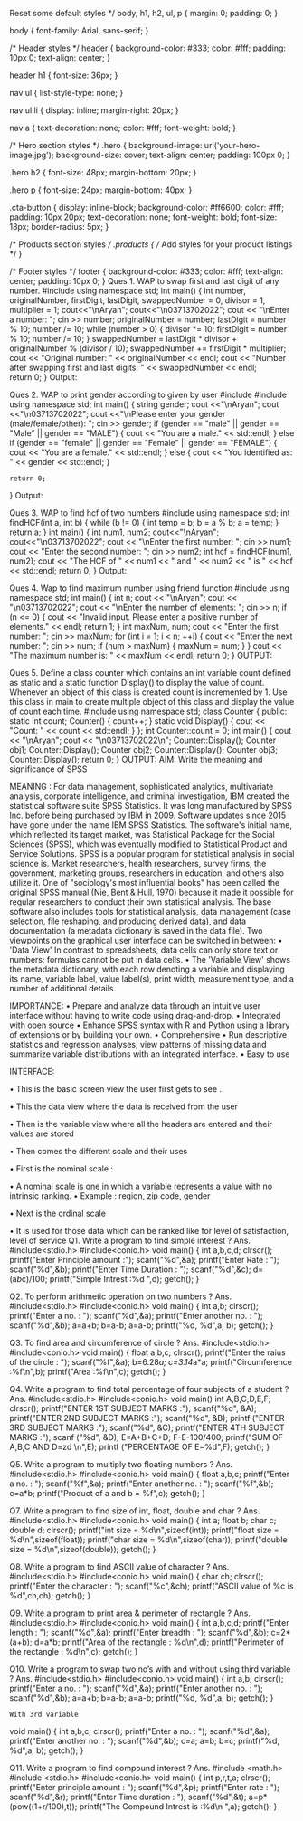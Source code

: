  Reset some default styles */
body, h1, h2, ul, p {
    margin: 0;
    padding: 0;
}

body {
    font-family: Arial, sans-serif;
}

/* Header styles */
header {
    background-color: #333;
    color: #fff;
    padding: 10px 0;
    text-align: center;
}

header h1 {
    font-size: 36px;
}

nav ul {
    list-style-type: none;
}

nav ul li {
    display: inline;
    margin-right: 20px;
}

nav a {
    text-decoration: none;
    color: #fff;
    font-weight: bold;
}

/* Hero section styles */
.hero {
    background-image: url('your-hero-image.jpg');
    background-size: cover;
    text-align: center;
    padding: 100px 0;
}

.hero h2 {
    font-size: 48px;
    margin-bottom: 20px;
}

.hero p {
    font-size: 24px;
    margin-bottom: 40px;
}

.cta-button {
    display: inline-block;
    background-color: #ff6600;
    color: #fff;
    padding: 10px 20px;
    text-decoration: none;
    font-weight: bold;
    font-size: 18px;
    border-radius: 5px;
}

/* Products section styles */
.products {
    /* Add styles for your product listings */
}

/* Footer styles */
footer {
    background-color: #333;
    color: #fff;
    text-align: center;
    padding: 10px 0;
}
Ques 1. WAP to swap first and last digit of any number.
#include <iostream>
using namespace std;
int main() {
    int number, originalNumber, firstDigit, lastDigit, swappedNumber = 0, divisor = 1, multiplier = 1;
        cout<<"\nAryan";
    cout<<"\n03713702022";
    cout << "\nEnter a number: ";
    cin >> number;
    originalNumber = number; 
    lastDigit = number % 10;
    number /= 10;
    while (number > 0) {
        divisor *= 10;
        firstDigit = number % 10;
        number /= 10;
    }
    swappedNumber = lastDigit * divisor + originalNumber % (divisor / 10);
    swappedNumber += firstDigit * multiplier;
    cout << "Original number: " << originalNumber << endl;
    cout << "Number after swapping first and last digits: " << swappedNumber << endl;    
    return 0;
}
Output:  

Ques 2. WAP to print gender according to given by user
#include <iostream>
#include <string>
using namespace std;
int main() {
    string gender;
    cout <<"\nAryan";
    cout <<"\n03713702022";
    cout <<"\nPlease enter your gender (male/female/other): ";
    cin >> gender;
    if (gender == "male" || gender == "Male" || gender == "MALE") {
        cout << "You are a male." << std::endl;
    } else if (gender == "female" || gender == "Female" || gender == "FEMALE") {
        cout << "You are a female." << std::endl;
    } else {
        cout << "You identified as: " << gender << std::endl;
    }

    return 0;
}
Output: 
 




Ques 3. WAP to find hcf of two numbers
#include <iostream>
using namespace std;
int findHCF(int a, int b) {
    while (b != 0) {
        int temp = b;
        b = a % b;
        a = temp;
    }
    return a;
}
int main() {
    int num1, num2;
    cout<<"\nAryan";
    cout<<"\n03713702022";
    cout << "\nEnter the first number: ";
    cin >> num1;
    cout << "Enter the second number: ";
    cin >> num2;
    int hcf = findHCF(num1, num2);
    cout << "The HCF of " << num1 << " and " << num2 << " is " << hcf << std::endl;
    return 0;
}
Output:
 

Ques 4.  Wap to find maximum number using friend function
#include <iostream>
using namespace std;
int main() {
    int n;
    cout << "\nAryan";
    cout << "\n03713702022";
    cout << "\nEnter the number of elements: ";
    cin >> n;
    if (n <= 0) {
        cout << "Invalid input. Please enter a positive number of elements." << endl;
        return 1; 
    }
    int maxNum, num;
    cout << "Enter the first number: ";
    cin >> maxNum;
    for (int i = 1; i < n; ++i) {
        cout << "Enter the next number: ";
        cin >> num;
        if (num > maxNum) {
            maxNum = num;
        }
    }
    cout << "The maximum number is: " << maxNum << endl;
    return 0;
}
OUTPUT:
 
Ques 5. Define a class counter which contains an int variable count defined as static and a static function Display() to display the value of count. Whenever an object of this class is created count is incremented by 1. Use this class in main to create multiple object of this class and display the value of count each time.
#include <iostream>
using namespace std;
class Counter {
public:
    static int count; 
    Counter() {
        count++; 
    }
    static void Display() {
        cout << "Count: " << count << std::endl;
    }
};
int Counter::count = 0;
int main() {
    cout << "\nAryan";
    cout << "\n03713702022\n";
    Counter::Display();
    Counter obj1;
    Counter::Display(); 
    Counter obj2; 
    Counter::Display();
    Counter obj3;
    Counter::Display();
    return 0;
}
OUTPUT:
 AIM: Write the meaning and significance of SPSS

MEANING :
For data management, sophisticated analytics, multivariate analysis, corporate intelligence, and criminal investigation, IBM created the statistical software suite SPSS Statistics. It was long manufactured by SPSS Inc. before being purchased by IBM in 2009. Software updates since 2015 have gone under the name IBM SPSS Statistics.
The software's initial name, which reflected its target market, was Statistical Package for the Social Sciences (SPSS), which was eventually modified to Statistical Product and Service Solutions.
SPSS is a popular program for statistical analysis in social science is. Market researchers, health researchers, survey firms, the government, marketing groups, researchers in education, and others also utilize it. 
One of "sociology's most influential books" has been called the original SPSS manual (Nie, Bent & Hull, 1970) because it made it possible for regular researchers to conduct their own statistical analysis. 
The base software also includes tools for statistical analysis, data management (case selection, file reshaping, and producing derived data), and data documentation (a metadata dictionary is saved in the data file).
Two viewpoints on the graphical user interface can be switched in between:
•	'Data View' In contrast to spreadsheets, data cells can only store text or numbers; formulas cannot be put in data cells. 
•	The 'Variable View' shows the metadata dictionary, with each row denoting a variable and displaying its name, variable label, value label(s), print width, measurement type, and a number of additional details. 

IMPORTANCE:
•	Prepare and analyze data through an intuitive user interface without having to write code using drag-and-drop.
•	Integrated with open source
•	Enhance SPSS syntax with R and Python using a library of extensions or by building your own.
•	Comprehensive
•	Run descriptive statistics and regression analyses, view patterns of missing data and summarize variable distributions with an integrated interface.
•	 Easy to use 



INTERFACE:

•	This is the basic screen view the user first gets to see .
 


•	This the data view where the data is received from the user 

 

•	Then is the variable view where all the headers are entered and their values are stored 
 


•	Then comes the different scale and their uses 
 

•	First is the nominal scale :

 

•	A nominal scale is one in which a variable represents a value with no intrinsic ranking.
•	Example : region, zip code, gender 

•	Next is the ordinal scale

 

•	It is used for those data which can be ranked like for level of satisfaction, level of service 
Q1. Write a program to find simple interest ?
Ans. #include<stdio.h>
        #include<conio.h>
        void main()
        { int a,b,c,d;
        clrscr();
        printf("Enter Principle amount :");
        scanf("%d",&a);
       printf("Enter Rate : ");
       scanf("%d",&b);
       printf("Enter Time Duration : ");
       scanf("%d",&c);
       d=(a*b*c)/100;
       printf("Simple Intrest :%d ",d);
       getch();
       }
 

Q2. To perform arithmetic operation on two numbers ?
Ans. #include<stdio.h>
#include<conio.h>
void main()
{ int a,b;
clrscr();
printf("Enter a no. : ");
scanf("%d",&a);
printf("Enter another no. : ");
scanf("%d",&b);
a=a+b;
b=a-b;
a=a-b;
printf("%d, %d",a, b);
getch();
}
  
Q3. To find area and circumference of circle ?
Ans. #include<stdio.h>
#include<conio.h>
void main()
{ float a,b,c;
clrscr();
printf("Enter the raius of the circle : ");
scanf("%f",&a);
b=6.28*a;
c=3.14*a*a;
printf("Circumference :%f\n",b);
printf("Area :%f\n",c);
getch();
}
 


Q4. Write a program to find total percentage of four subjects of a student ?
Ans. #include<stdio.h>
#include<conio.h>
void main()
int A,B,C,D,E,F;
clrscr();
printf("ENTER 1ST SUBJECT MARKS :"); scanf("%d", &A);
printf("ENTER 2ND SUBJECT MARKS :");
scanf("%d", &B);
printf ("ENTER 3RD SUBJECT MARKS :"); scanf("%d", &C);
printf("ENTER 4TH SUBJECT MARKS :");
scanf ("%d", &D);
E=A+B+C+D;
F-E-100/400;
printf("SUM OF A,B,C AND D=zd \n",E); printf ("PERCENTAGE OF E=%d",F);
getch();
}
 	
Q5. Write a program to multiply two floating numbers ?
Ans. #include<stdio.h>
#include<conio.h>
void main()
{ float a,b,c;
printf("Enter a no. : ");
scanf("%f",&a);
printf("Enter another no. : ");
scanf("%f",&b);
c=a*b;
printf("Product of a and b = %f",c);
getch();
}
 

	



Q7. Write a program to find size of int, float, double and char ?
Ans. #include<stdio.h>
#include<conio.h>
void main()
{ int a;
float b;
char c;
double d;
clrscr();
printf("int size = %d\n",sizeof(int));
printf("float size = %d\n",sizeof(float));
printf("char size = %d\n",sizeof(char));
printf("double size = %d\n",sizeof(double));
getch();
}
 


Q8. Write a program to find ASCII value of character ?
Ans. #include<stdio.h>
#include<conio.h>
void main()
{ char ch;
clrscr();
printf("Enter the character : ");
scanf("%c",&ch);
printf("ASCII value of %c is %d",ch,ch);
getch();
}
 





Q9. Write a program to print area & perimeter of rectangle ?
Ans. #include<stdio.h>
#include<conio.h>
void main()
{ int a,b,c,d;
printf("Enter length : ");
scanf("%d",&a);
printf("Enter breadth : ");
scanf("%d",&b);
c=2*(a+b);
d=a*b;
printf("Area of the rectangle : %d\n",d);
printf("Perimeter of the rectangle : %d\n",c);
getch();
}
 

Q10. Write a program to swap two no’s with and without using third variable ?
Ans. #include<stdio.h>
#include<conio.h>
void main()
{ int a,b;
clrscr();
printf("Enter a no. : ");
scanf("%d",&a);
printf("Enter another no. : ");
scanf("%d",&b);
a=a+b;
b=a-b;
a=a-b;
printf("%d, %d",a, b);
getch();
}
 
	With 3rd variable
void main()
{ int a,b,c;
clrscr();
printf("Enter a no. : ");
scanf("%d",&a);
printf("Enter another no. : ");
scanf("%d",&b);
c=a;
a=b;
b=c;
printf("%d, %d",a, b);
getch();
}
 
	

Q11. Write a program to find compound interest ?
Ans. #include <math.h>
#include <stdio.h>
#include<conio.h>
void main()
{ int p,r,t,a;
clrscr();
printf("Enter principle amount : ");
scanf("%d",&p);
printf("Enter rate : ");
scanf("%d",&r);
printf("Enter Time duration : ");
scanf("%d",&t);
a=p*(pow((1+r/100),t));
printf("The Compound Intrest is :%d\n ",a);
getch();
}





